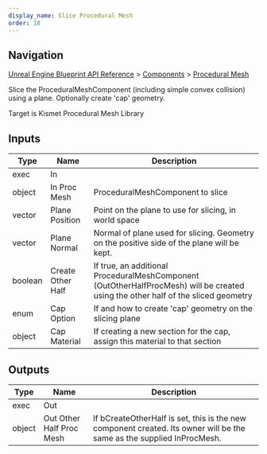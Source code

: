 ```yaml
---
display_name: Slice Procedural Mesh
order: 18
---
```

## Navigation

[Unreal Engine Blueprint API Reference](https://dev.epicgames.com/documentation/en-us/unreal-engine/BlueprintAPI) > [Components](https://dev.epicgames.com/documentation/en-us/unreal-engine/BlueprintAPI/Components) > [Procedural Mesh](https://dev.epicgames.com/documentation/en-us/unreal-engine/BlueprintAPI/Components/ProceduralMesh)

Slice the ProceduralMeshComponent (including simple convex collision) using a plane. Optionally create 'cap' geometry.

Target is Kismet Procedural Mesh Library

## Inputs

| Type | Name | Description |
| --- | --- | --- |
| exec | In |  |
| object | In Proc Mesh | ProceduralMeshComponent to slice |
| vector | Plane Position | Point on the plane to use for slicing, in world space |
| vector | Plane Normal | Normal of plane used for slicing. Geometry on the positive side of the plane will be kept. |
| boolean | Create Other Half | If true, an additional ProceduralMeshComponent (OutOtherHalfProcMesh) will be created using the other half of the sliced geometry |
| enum | Cap Option | If and how to create 'cap' geometry on the slicing plane |
| object | Cap Material | If creating a new section for the cap, assign this material to that section |

## Outputs

| Type | Name | Description |
| --- | --- | --- |
| exec | Out |  |
| object | Out Other Half Proc Mesh | If bCreateOtherHalf is set, this is the new component created. Its owner will be the same as the supplied InProcMesh. |
